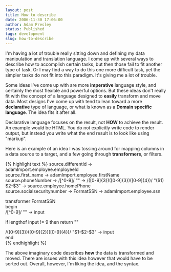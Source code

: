 ```yaml
---
layout: post
title: How to describe
date: 2006-11-30 17:06:00
author: Adam Presley
status: Published
tags: development
slug: how-to-describe
---
```

I'm having a lot of trouble really sitting down and defining my data
manipulation and translation language. I come up with several ways to
describe how to accomplish certain tasks, but then those fail to fit
another type of task. Or I may find a way to do this one more difficult
task, yet the simpler tasks do not fit into this paradigm. It's giving
me a lot of trouble.  
  
Some ideas I've come up with are more **imperative** language style, and
certainly the most flexible and powerful options. But these ideas don't
really fit with the concept of a language designed to **easily**
transform and move data. Most designs I've come up with tend to lean
toward a more **declarative** type of language, or what is known as a
**Domain specific language**. The idea fits it after all.  
  
Declarative language focuses on the result, not **HOW** to achieve the
result. An example would be HTML. You do not explicitly write code to
render output, but instead you write what the end result is to look like
using "markup".  
  
Here is an example of an idea I was tossing around for mapping columns
in a data source to a target, and a few going through **transformers**,
or filters.  

{% highlight text %}
source.differentId -\> adamImport.employee.employeeId  
source.first\_name -\> adamImport.employee.firstName  
source.phoneNumber -\> /[\^0-9]/ "" -\> /([0-9]{3})([0-9]{3})([0-9]{4})/
"(\$1) \$2-\$3" -\> source.employee.homePhone  
source.socialsecuritynumber -\> FormatSSN -\> adamImport.employee.ssn  
  
transformer FormatSSN  
begin  
/[\^0-9]/ "" -\> input  
  
if lengthof input != 9 then return ""  
  
/([0-9]{3})([0-9]{2})([0-9]{4})/ "\$1-\$2-\$3" -\> input  
end  
{% endhighlight %}

The above imaginary code describes **how** the data is transformed and
moved. There are issues with this idea however that would have to be
sorted out. Overall, however, I'm liking the idea, and the syntax.
